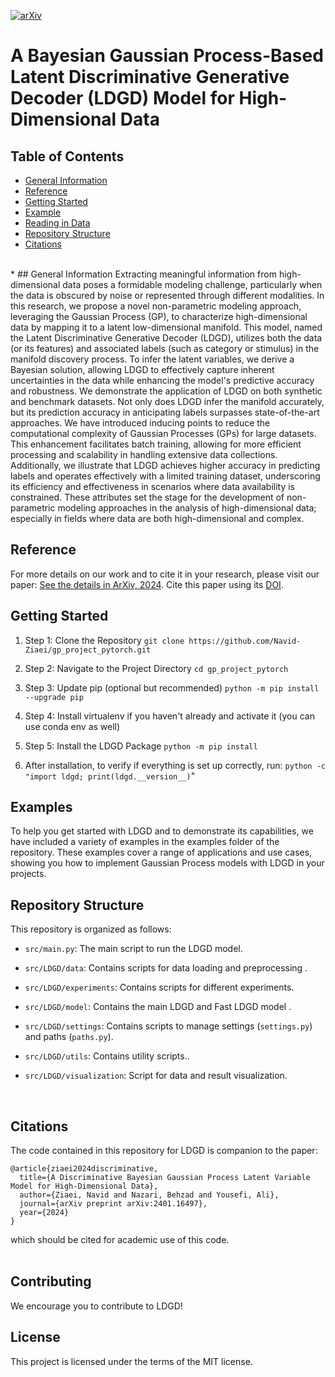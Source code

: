[![arXiv](https://img.shields.io/badge/arXiv-2206.03992-b31b1b.svg)](https://arxiv.org/abs/2401.16497)

# A Bayesian Gaussian Process-Based Latent Discriminative Generative Decoder (LDGD) Model for High-Dimensional Data

## Table of Contents
* [General Information](#general-information)
* [Reference](#reference)
* [Getting Started](#getting-started)
* [Example](#example)
* [Reading in Data](#reading-in-edf-data)
* [Repository Structure](#repository-structure)
* [Citations](#citations)
<br/>
* 
## General Information
Extracting meaningful information from high-dimensional data poses a formidable modeling challenge, particularly when the data is obscured by noise or represented through different modalities. In this research, we propose a novel non-parametric modeling approach, leveraging the Gaussian Process (GP), to characterize high-dimensional data by mapping it to a latent low-dimensional manifold. This model, named the Latent Discriminative Generative Decoder (LDGD), utilizes both the data (or its features) and associated labels (such as category or stimulus) in the manifold discovery process. To infer the latent variables, we derive a Bayesian solution, allowing LDGD to effectively capture inherent uncertainties in the data while enhancing the model's predictive accuracy and robustness. We demonstrate the application of LDGD on both synthetic and benchmark datasets. Not only does LDGD infer the manifold accurately, but its prediction accuracy in anticipating labels surpasses state-of-the-art approaches. We have introduced inducing points to reduce the computational complexity of Gaussian Processes (GPs) for large datasets. This enhancement facilitates batch training, allowing for more efficient processing and scalability in handling extensive data collections. Additionally, we illustrate that LDGD achieves higher accuracy in predicting labels and operates effectively with a limited training dataset, underscoring its efficiency and effectiveness in scenarios where data availability is constrained. These attributes set the stage for the development of non-parametric modeling approaches in the analysis of high-dimensional data; especially in fields where data are both high-dimensional and complex.

## Reference
For more details on our work and to cite it in your research, please visit our paper: [See the details in ArXiv, 2024](https://arxiv.org/abs/2401.16497). Cite this paper using its [DOI](https://doi.org/10.48550/arXiv.2401.16497).

## Getting Started

1. Step 1: Clone the Repository 
`git clone https://github.com/Navid-Ziaei/gp_project_pytorch.git`

2. Step 2: Navigate to the Project Directory
`cd gp_project_pytorch`

3. Step 3: Update pip (optional but recommended)
`python -m pip install --upgrade pip`

4. Step 4: Install virtualenv if you haven't already and activate it (you can use conda env as well)

5. Step 5: Install the LDGD Package
`python -m pip install`

6. After installation, to verify if everything is set up correctly, run:
`python -c "import ldgd; print(ldgd.__version__)`"

## Examples
To help you get started with LDGD and to demonstrate its capabilities, we have included a variety of examples in the examples folder of the repository. These examples cover a range of applications and use cases, showing you how to implement Gaussian Process models with LDGD in your projects.



## Repository Structure
This repository is organized as follows:

- `src/main.py`: The main script to run the LDGD model.

- `src/LDGD/data`: Contains scripts for data loading  and preprocessing .

- `src/LDGD/experiments`: Contains scripts for different experiments.

- `src/LDGD/model`: Contains the main LDGD and Fast LDGD model .

- `src/LDGD/settings`: Contains scripts to manage settings (`settings.py`) and paths (`paths.py`).

- `src/LDGD/utils`: Contains utility scripts.. 

- `src/LDGD/visualization`: Script for data and result visualization.
<br/>

## Citations
The code contained in this repository for LDGD is companion to the paper:  

```
@article{ziaei2024discriminative,
  title={A Discriminative Bayesian Gaussian Process Latent Variable Model for High-Dimensional Data},
  author={Ziaei, Navid and Nazari, Behzad and Yousefi, Ali},
  journal={arXiv preprint arXiv:2401.16497},
  year={2024}
}
```
which should be cited for academic use of this code.  
<br/>

## Contributing

We encourage you to contribute to LDGD! 

## License

This project is licensed under the terms of the MIT license.